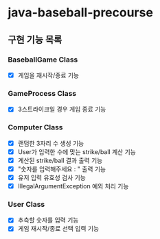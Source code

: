 # java-baseball-precourse

## 구현 기능 목록
### BaseballGame Class
- [X] 게임을 재시작/종료 기능

### GameProcess Class
- [X] 3스트라이크일 경우 게임 종료 기능

### Computer Class
- [X] 랜덤한 3자리 수 생성 기능
- [X] User가 입력한 수에 맞는 strike/ball 계산 기능
- [X] 계산된 strike/ball 결과 출력 기능
- [X] "숫자를 입력해주세요 : " 출력 기능
- [X] 유저 입력 유효성 검사 기능
- [X] IllegalArgumentException 예외 처리 기능

### User Class
- [X] 추측할 숫자를 입력 기능
- [X] 게임 재시작/종료 선택 입력 기능
